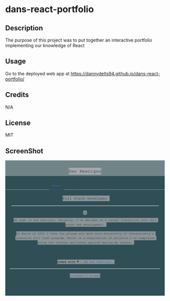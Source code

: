 # dans-react-portfolio

## Description

The purpose of this project was to put together an interactive portfolio implementing our knowledge of React

## Usage

Go to the deployed web app at https://dannydelts94.github.io/dans-react-portfolio/

## Credits 

N/A

## License

MIT

## ScreenShot

![Sceenshot of App](/public/images/screencapture-localhost-3000-dannydelts94-dans-react-portfolio-2023-05-23-22_05_09.png)


